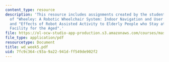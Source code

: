 ```yaml
---
content_type: resource
description: 'This resource includes assignments created by the students on review
  of "Wheeley: A Robotic Wheelchair System: Indoor Navigation and User Interface",
  and "Effects of Robot Assisted Activity to Elderly People who Stay at Health Service
  Facility for the Aged".'
file: https://ol-ocw-studio-app-production.s3.amazonaws.com/courses/mas-965-relational-machines-spring-2005/7fc9c364c93a9a22941dff549de902f2_wd_week5.pdf
file_type: application/pdf
resourcetype: Document
title: wd_week5.pdf
uid: 7fc9c364-c93a-9a22-941d-ff549de902f2
---
```

